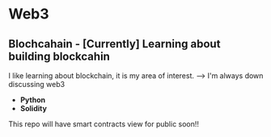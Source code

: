 # Web3
## Blochcahain - [Currently] Learning about building blockcahin

I like learning about blockchain, it is my area of interest. --> I'm always down discussing web3
- **Python**
- **Solidity**

This repo will have smart contracts view for public soon!!
